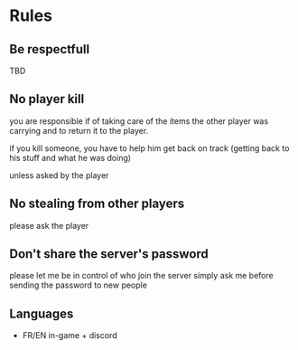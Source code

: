 # Rules

## Be respectfull

TBD

## No player kill

you are responsible if of taking care of the items the other player was carrying and to return it to the player.

if you kill someone, you have to help him get back on track (getting back to his stuff and what he was doing)

unless asked by the player

## No stealing from other players

please ask the player

## Don't share the server's password

please let me be in control of who join the server
simply ask me before sending the password to new people

## Languages

* FR/EN in-game + discord
